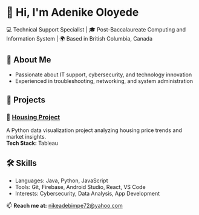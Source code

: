 # 👋 Hi, I'm Adenike Oloyede  
💻 Technical Support Specialist | 🎓 Post-Baccalaureate Computing and Information System | 🌍 Based in British Columbia, Canada  

## 🚀 About Me
- Passionate about IT support, cybersecurity, and technology innovation  
- Experienced in troubleshooting, networking, and system administration  


## 🧩 Projects
### 🔹 [Housing Project](https://github.com/AdenikeOloyede/Housing-Project)
A Python data visualization project analyzing housing price trends and market insights.  
**Tech Stack:** Tableau

## 🛠 Skills
- Languages: Java, Python, JavaScript  
- Tools: Git, Firebase, Android Studio, React, VS Code  
- Interests: Cybersecurity, Data Analysis, App Development  

📫 **Reach me at:** [nikeadebimpe72@yahoo.com](mailto:nikeadebimpe72@yahoo.com)

